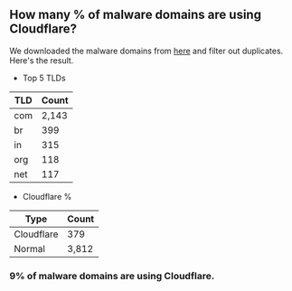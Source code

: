 ## How many % of malware domains are using Cloudflare?


We downloaded the malware domains from [here](https://urlhaus.abuse.ch) and filter out duplicates.
Here's the result.


[//]: # (start replacement)


- Top 5 TLDs

| TLD | Count |
| --- | --- |
| com | 2,143 |
| br | 399 |
| in | 315 |
| org | 118 |
| net | 117 |


- Cloudflare %

| Type | Count |
| --- | --- |
| Cloudflare | 379 |
| Normal | 3,812 |


### 9% of malware domains are using Cloudflare.